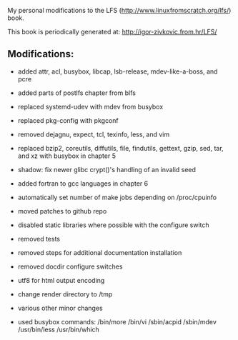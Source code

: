 My personal modifications to the LFS (http://www.linuxfromscratch.org/lfs/) book.

This book is periodically generated at: http://igor-zivkovic.from.hr/LFS/

## Modifications:
* added attr, acl, busybox, libcap, lsb-release, mdev-like-a-boss, and pcre
* added parts of postlfs chapter from blfs
* replaced systemd-udev with mdev from busybox
* replaced pkg-config with pkgconf
* removed dejagnu, expect, tcl, texinfo, less, and vim
* replaced bzip2, coreutils, diffutils, file, findutils, gettext, gzip, sed,
  tar, and xz with busybox in chapter 5
* shadow: fix newer glibc crypt()'s handling of an invalid seed
* added fortran to gcc languages in chapter 6
* automatically set number of make jobs depending on /proc/cpuinfo
* moved patches to github repo
* disabled static libraries where possible with the configure switch
* removed tests
* removed steps for additional documentation installation
* removed docdir configure switches
* utf8 for html output encoding
* change render directory to /tmp
* various other minor changes

* used busybox commands:
    /bin/more
    /bin/vi
    /sbin/acpid
    /sbin/mdev
    /usr/bin/less
    /usr/bin/which
